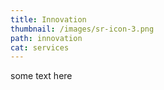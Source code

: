```yaml
---
title: Innovation
thumbnail: /images/sr-icon-3.png
path: innovation
cat: services
---
```

some text here